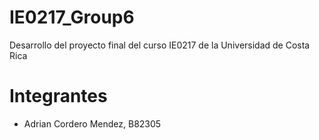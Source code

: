 # IE0217_Group6
Desarrollo del proyecto final del curso IE0217 de la Universidad de Costa Rica

# Integrantes
- Adrian Cordero Mendez, B82305